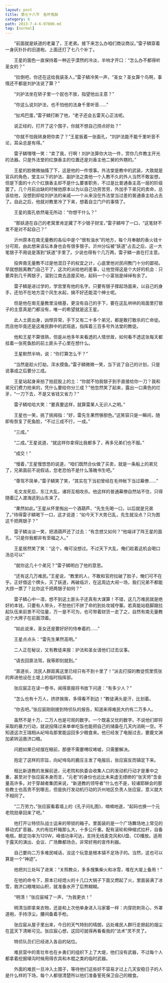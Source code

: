 ```yaml
---
layout: post
title: 第七十八节　各怀鬼胎
category: 6
path: 2013-7-4-6-07800.md
tag: [normal]
---
```


　　“前面就是妖道的老巢了，王老弟。接下来怎么办咱们商议商议。”雷子鳞穿着一身灰扑扑的旧道袍，上面还打了七八个补丁。

　　王星的面色一直保持着一种近乎漠然的冷淡，半响才开口：“怎么办不都得听圣女的？”

　　“拉倒吧，你还在这给我装圣人，”雷子鳞冷笑一声，“圣女？圣女算个鸟啊，事情还不都是刘护法说了算？”

　　“刘护法坐在轿子里一个屁也不放，指望他出主意？”

　　“你这么说刘护法，也不怕他的法身千里听音……”

　　“扯鸡巴蛋，”雷子鳞打断了他，“老子还会五雷天心正法呢。

　　说正经的，打开了这个围子，你就不想自己捞点好处？”

　　“你就不怕我转身把你卖了？”王星扳着一张面孔，“刘护法能不能千里听音不论，耳朵总是有得。”

　　雷子鳞嘿嘿一笑：“卖了我，行啊！刘护法算你大功一件，赏你几件教主开光的法器。只是外法堂的红旗香主的位置还是刘香主他二舅的外甥的。”

　　王星的脸微微抽搐了下，这是他的一件恨事。外法堂是教中的武装，大致就是官兵的角色，堂主以下的护法、副护法之类他一个入教不久的外人当然不敢妄想，但是下面的十六个红旗香主却不是什么要害职务，不过是比普通香主高一层的阶级罢了。几个月前出缺的时候他原本以为以自己功劳苦劳，外加手下弟兄的卖命，总该给他，没想到却给刘护法的亲戚―一个从来没在外法堂当过差的普通香主给占去了。自此之后，他就对教里冷了下来，想着自立门户的事情了。

　　王星的面孔依然毫无所动：“你想干什么？”

　　“那妖道在自己的老窝里肯定藏了不少银子财宝，”雷子鳞啐了一口，“这笔财不发不是对不起自己？”

　　沂州原本在南无量教的各坛中是个“很有油水”的地方，每个月奉献的香火钱十分可观，由此想来该坛本身也会有很多银子。沂州分坛被“妖道”占去之后，这一大笔银子不用说是落到“妖道”手里了。少说也得有个几万两，雷子鳞一直在打主意。

　　投奔南无量教不过是他混日子的权宜之计，心底里他对民间教门十分的鄙视。早就想脱离教门自己干了，这次的派给他的差事，让他觉得这是个大好的机会：只要弄到几千两银子，溜到江南去造屋买地，起码一个小富翁是绰绰有余了。

　　雷子鳞是进过学的，学宫里有他的名字。只要有银子撑起场面来，以自己的身手，还怕不在地方混个风生水起，搞不好还能混个绅士呢。

　　但是他在南无量教里没根基，更没有自己的手下，要在这乱哄哄的局面里打银子的主意真是门都没有，唯一的希望就是这王星。

　　此人土匪出身，凶悍异常，手下又有二十多个弟兄，都是敢打敢杀的亡命徒。而且他毕竟还是这难民群中的武班底，指挥着三百多号外法堂的教徒。

　　他和王星不算很熟，但是从他多年来看透的人情世故，如何看不透这张每天都挂着一张死鱼脸的前土匪头子心里在想什么。

　　王星默然半响，说：“你打算怎么干？”

　　“当然是趁火打劫，浑水摸鱼。”雷子鳞微微一笑，当下说了自己的计划，只是说事成之后要分三成。

　　王星站起身来拍了拍屁股上的土：“你就不怕我银子到手直接给你一刀？我和弟兄们费力抢来的，凭什么要给你分三成？”他忽然笑了起来，露出一口黄色的烂牙，“一刀下去，不是又省钱又省力？”

　　雷子鳞哈哈大笑：“要真要这样，就算雷某人无识人之明。”

　　王星也一笑，挑了挑拇指：“好，雷先生果然够胆色。”这笑容只是一瞬间，随即有恢复了死鱼脸，“不过三成不行，一成。”

　　“三成。”

　　“二成。”王星说道，“就这样你拿得比我都多了，再多兄弟们也不服。”

　　“成交！”

　　“慢着，”王星慢悠悠的说道，“咱们既然合伙做了买卖，就是一条船上的弟兄了，兄弟面前不说假话，您老恐怕不是什么落魄书生吧。”

　　“尊驾不简单，”雷子鳞笑了笑，“其实在下当初曾经在毛帅帐下当过幕僚……”

　　毛文龙死后，东江大乱，诸将互相攻杀。他这样的普通幕僚自然站不住，只得随着辽人渡海逃到山东来了。

　　“果然如此。”王星从怀里掏出一个酒葫芦，“先生先喝一口，以后就是兄弟了。”待得雷子鳞喝下一口，这才说道：“如今天下大势已乱，先生就没点？只为图这千把两银子？”

　　雷子鳞淡淡一笑，把酒葫芦还了过去：“有念想又如何？”他端详了阵王星的面孔，“只是你我都非有至福之人。”

　　王星居然笑了笑：“这个，俺可没想过。不过天下大乱，俺们趁着这机会喝口汤总可以”

　　“就你这几十个弟兄？”雷子鳞明白了他的意思。

　　“还有这几万难民。”王星说，“教里的人，不敢和官府拉破了脸子，俺们可不在乎。正好借这个牌头，灭了妖道，再破临沂，在这周边大闹一场，我们兄弟不都能大捞一票了？比你这千把两银子如何？”

　　雷子鳞心中一凛，想不到这土匪头子还真有大谋算！不错，这几万难民就是绝好的本钱，只要有人带头，不愁他们不拼了命的到处攻城夺寨。若真能站稳脚跟拉起队伍来前景不可估量，万一是不可为，也可带着财货一走了之，自然有南无量教这个大牌子在前面顶着。

　　“如此说来，圣女还是要好好的侍奉着的……”

　　王星点点头：“雷先生果然高明。”

　　二人正在秘议，又有教徒来报：护法和圣女请他们过去议事。

　　“请去回禀法驾，我等即刻就到。”

　　“禀道长，流民人群距离这里已经只有不到十里了！”派去打探的教徒慌里慌张的奔进他设在土堤上的临时指挥部。

　　张应宸正在读一卷书，闻得禀报将书放下问道：“有多少人？”

　　“怎么也有十万人，挤挤挨挨，多得看不到边！”教徒满头是汗，比划着。

　　“你去吧。”张应宸刚刚接到特侦队的报告，知道来得难民大约有二万多人。

　　虽然不是十万，二万人也是可观的数字。一个既喜又忧的数字。不说他们即将采取的暴力行动，就说投降过来单单吃饭也能把自己的储备在几天内消耗一空。不知道这次王瑞相从屺坶岛那里能运回多少粮食来。他已经发了电报过去，要鹿文渊加紧转运救济口粮。

　　问题如果已经摆在眼前，那便不需要喟叹唏嘘，只需要解决。

　　抱定了这样的宗旨，向屺坶岛的鹿庄主发了电报后，张应宸反而镇定下来。

　　相比新道教的发展前途，元老院和执委会收集人口的发动机行动才是重中之重，甚至对于张应宸本身而言，“元老”的身份也远比未来虚无缥缈的“张天师”含金量高许多。对于穿越者集团来说，“新道教的领导者”什么也不是，较诸耶稣会的那些教士也高贵不到哪去，但是执行发动机行动的沂州地区负责人张应宸，意义就大不相同了。

　　“二万劳力，”张应宸看着墙上的《孔子问礼图》，喃喃地道，“起码也换一个元老院勋章回来了吧。”

　　他打开让特侦队战士运来的带锁的箱子。里面装的是一个广场舞场地上常见的移动式扩音器。大约有拉杆箱那么大，十多公斤重。配有滚轮和伸缩式拉杆，自备电瓶，额定功率为120W，峰值功率可达，支持无线麦克风和U盘、CD播放。适用于露天的演出、会议、广场舞都场合。非常好用的宣传利器。

　　自己要向二万多难民喊话，没这个玩意是根本镇不足场子的。当然，这也可以算是一个“神迹”。

　　他把刘三处叫了进来：“关照教众，多多搜集柴火和冰雪，堆在大堤上备用！”

　　在他的命令下，原本已经熄火的十几口大锅子下面又燃起了火，里面装满了冰雪，救济口粮堆如山积，就准备水开了后熬糊糊。

　　“明清！”张应宸喊了一声，“为我更衣！”

　　明清当即拿来衣物，还是和上次他单身进入马家寨一样：内穿防刺背心，外罩道袍，手持浮尘。腰间备着手枪。

　　张应宸从屋子里出来，今日的天气特别的晴朗，远处难民人群行走掀起的烟尘在蓝天下清晰可见。张应宸心想，这回可就得再看看我的“法术”灵不灵了。

　　特侦队员们已经进入各自的站位。

　　难民营中的青壮年也在乡勇们的组织下上了大堤，他们没有武器，不过每个人都拿着挖掘壕沟时候用得农具和木棍之类的临时武器。

　　外面的难民一旦冲入土围子，等待他们这些好不容易才过上几天安稳日子的人是什么样的下场，每个人都很清楚所以他们准备誓死保卫自己的粮食。
